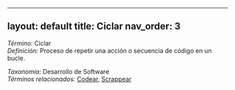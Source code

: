 
---
layout: default
title: Ciclar
nav_order: 3
---

*Término:* Ciclar  
*Definición:* Proceso de repetir una acción o secuencia de código en un bucle.

*Taxonomía:* Desarrollo de Software  
*Términos relacionados:* [Codear](https://maleniski.github.io/diccionario-angl-tec-mx/docs/alfabeticamente/C/codear/), [Scrappear](https://maleniski.github.io/diccionario-angl-tec-mx/docs/alfabeticamente/S/scrappear/)
